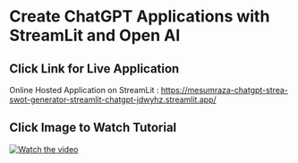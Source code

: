 # Create ChatGPT Applications with StreamLit and Open AI

## Click Link for Live Application

Online Hosted Application on StreamLit : https://mesumraza-chatgpt-strea-swot-generator-streamlit-chatgpt-jdwyhz.streamlit.app/

## Click Image to Watch Tutorial

[![Watch the video](https://img.youtube.com/vi/bnX7C8UpKoY/maxresdefault.jpg)](https://www.youtube.com/watch?v=bnX7C8UpKoY)
